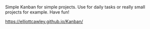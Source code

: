 Simple Kanban for simple projects. 
Use for daily tasks or really small projects for example.
Have fun!

https://elliottcawley.github.io/Kanban/ 

